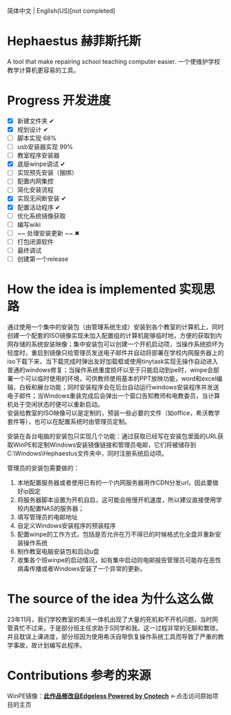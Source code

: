 简体中文 | English(US)[not completed]

# Hephaestus 赫菲斯托斯
A tool that make repairing school teaching computer easier.
一个使维护学校教学计算机更容易的工具。

# Progress 开发进度
- [x] 新建文件夹 ✔
- [x] 规划设计 ✔
- [ ] 脚本实现 68%
- [ ] usb安装器实现 99%
- [ ] 教室程序安装器 
- [x] 底层winpe调试 ✔
- [ ] 实现预先安装（捆绑）
- [ ] 配置内网集控
- [ ] 简化安装流程
- [x] 实现无间断安装 ✔
- [x] 配置活动程序 ✔
- [ ] 优化系统镜像获取<br>
- [ ] 编写wiki
- [ ] ~~ 处理安装更新 ~~ ✖
- [ ] 打包闭源软件
- [ ] 最终调试
- [ ] 创建第一个release

# How the idea is implemented 实现思路
通过使用一个集中的安装包（由管理系统生成）安装到各个教室的计算机上，同时创建一个配套的ISO镜像实现未加入配置组的计算机能够临时地，方便的获取到内网存储的系统安装映像；集中安装包可以创建一个开机启动项，当操作系统损坏为轻度时，重启到镜像只给管理员发送电子邮件并自动将部署在学校内网服务器上的iso下载下来，当下载完成时弹出友好加载框或使用tinytask实现无操作自动进入普通的windows修复；当操作系统重度损坏以至于只能启动到pe时，winpe会部署一个可以临时使用的环境，可供教师使用基本的PPT放映功能，word和excel编辑，白板和展台功能；同时安装程序会在后台自动运行windows安装程序并发送电子邮件；当Windows重装完成后会弹出一个窗口告知教师和电教委员，当计算机处于空闲状态时便可以重新启动。
<br>安装给教室的ISO映像可以是定制的，预装一些必要的文件（如office，希沃教学套件等），也可以在配置系统时由管理员定制。

安装在各台电脑的安装包只实现几个功能：通过获取已经写在安装包里面的URL获取WinPE和定制Windows安装镜像链接和管理员电邮，它们将被储存到C:\Windows\Hephaestus文件夹中，同时注册系统启动项。

管理员的安装包需要做的：
1. 本地配置服务器或者使用已有的一个内网服务器用作CDN分发url，因此要做好ip固定
2. 将服务器脚本设置为开机自启，这可能会拖慢开机速度，所以建议直接使用学校内配置NAS的服务器；
3. 填写管理员的电邮地址
4. 自定义Windows安装程序的预装程序
5. 配置winpe的工作方式，包括是否允许在万不得已的时候格式化全盘并重新安装操作系统
6. 制作教室电脑安装包和启动u盘
7. 收集各个班winpe的启动情况，如有集中启动则电邮报告管理员可能存在恶性病毒传播或者Windows安装了一个异常的更新。

# The source of the idea 为什么这么做
23年11月，我们学校教室的希沃一体机出现了大量的死机和不开机问题，当时网管真忙不过来，于是部分班主任求助于S同学和我。这一过程非常的无聊和繁琐，并且耽误上课进度，部分班因为使用希沃自带恢复操作系统工具而导致了严重的教学事故，故计划编写此程序。

# Contributions 参考的来源
WinPE镜像：[**此作品修改自Edgeless Powered by Cnotech**](https://home.edgeless.top/) <-点击访问原始项目的主页

